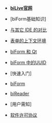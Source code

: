 - [**biLive官网**](https://www.bilive.com)

- [biForm基础知识]

 - [与其它 IDE 的对比](/biform_py/ide) 

 - [表单的上下文环境](/biform_py/context)

 - [biForm 和 Qt](/biform_py/qt)

 - [biForm 中的UUID](/biform_uuid/uuid)

- [快速入门]

 - [biForm](https://docs.bilive.com/#/guides/biform_quickstart)

 - [biReader](https://docs.bilive.com/#/bireader_quickstart/main)

- [用户需知]

 - [软件许可协议](/misc/userlicense) 
